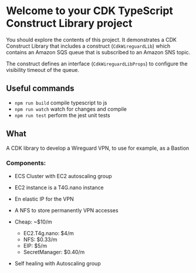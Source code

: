 # Welcome to your CDK TypeScript Construct Library project

You should explore the contents of this project. It demonstrates a CDK Construct Library that includes a construct (`CdkWireguardLib`)
which contains an Amazon SQS queue that is subscribed to an Amazon SNS topic.

The construct defines an interface (`CdkWireguardLibProps`) to configure the visibility timeout of the queue.

## Useful commands

* `npm run build`   compile typescript to js
* `npm run watch`   watch for changes and compile
* `npm run test`    perform the jest unit tests

## What

A CDK library to develop a Wireguard VPN, to use for example, as a Bastion

### Components: 

* ECS Cluster with EC2 autoscaling group
* EC2 instance is a T4G.nano instance
* En elastic IP for the VPN
* A NFS to store permanently VPN accesses


* Cheap: ~$10/m
    * EC2.T4g.nano: $4/m
    * NFS: $0.33/m
    * EIP: $5/m
    * SecretManager: $0.40/m

* Self healing with Autoscaling group 

